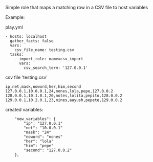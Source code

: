 Simple role that maps a matching row in a CSV file to host variables

Example:

play.yml
```
- hosts: localhost
  gather_facts: false
  vars:
    csv_file_name: testing.csv
  tasks:
    - import_role: name=csv_import
      vars:
        csv_search_term: '127.0.0.1'
```

csv file 'testing.csv'
```
ip,net,mask,noword,her,him,second
127.0.0.1,10.0.0.1,24,nones,lola,pepe,127.0.0.2
128.0.0.1,10.1.0.1,20,notes,lolita,pepito,128.0.0.2
129.0.0.1,10.2.0.1,23,nines,aayush,pepete,129.0.0.2

```

created variables:
```
    "new_variables": {
        "ip": "127.0.0.1"
        "net": "10.0.0.1"
        "mask": "24"
        "noword": "nones"
        "her": "lola"
        "him": "pepe"
        "second": "127.0.0.2"
    },
```
